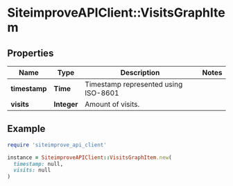 # SiteimproveAPIClient::VisitsGraphItem

## Properties

| Name | Type | Description | Notes |
| ---- | ---- | ----------- | ----- |
| **timestamp** | **Time** | Timestamp represented using ISO-8601 |  |
| **visits** | **Integer** | Amount of visits. |  |

## Example

```ruby
require 'siteimprove_api_client'

instance = SiteimproveAPIClient::VisitsGraphItem.new(
  timestamp: null,
  visits: null
)
```

